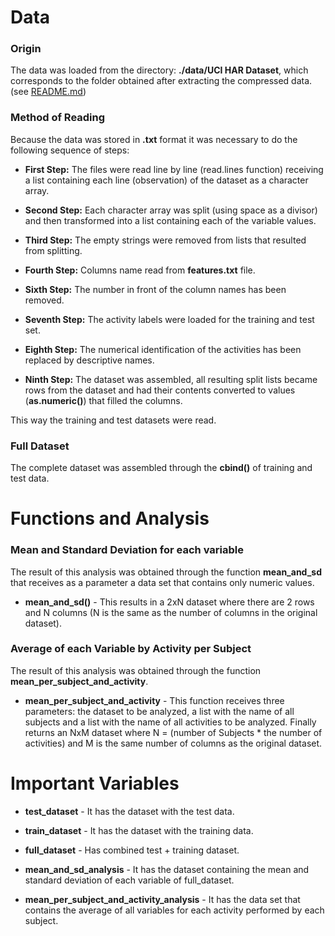 # Data

### Origin
The data was loaded from the directory: **./data/UCI HAR Dataset**, which corresponds to the folder obtained after extracting the compressed data. (see [README.md](/README.md))

### Method of Reading
Because the data was stored in **.txt** format it was necessary to do the following sequence of steps:

* **First Step:** The files were read line by line (read.lines function) receiving a list containing each line (observation) of the dataset as a character array.

* **Second Step:** Each character array was split (using space as a divisor) and then transformed into a list containing each of the variable values.

* **Third Step:** The empty strings were removed from lists that resulted from splitting.

* **Fourth Step:** Columns name read from **features.txt** file.

* **Sixth Step:** The number in front of the column names has been removed.

* **Seventh Step:** The activity labels were loaded for the training and test set.

* **Eighth Step:** The numerical identification of the activities has been replaced by descriptive names.

* **Ninth Step:** The dataset was assembled, all resulting split lists became rows from the dataset and had their contents converted to values ​​(**as.numeric()**) that filled the columns.

This way the training and test datasets were read.

### Full Dataset
The complete dataset was assembled through the **cbind()** of training and test data.


# Functions and Analysis

### Mean and Standard Deviation for each variable
The result of this analysis was obtained through the function **mean_and_sd** that receives as a parameter a data set that contains only numeric values.

* **mean_and_sd()** - This results in a 2xN dataset where there are 2 rows and N columns (N is the same as the number of columns in the original dataset).

### Average of each Variable by Activity per Subject
The result of this analysis was obtained through the function **mean_per_subject_and_activity**.

* **mean_per_subject_and_activity** - This function receives three parameters: the dataset to be analyzed, a list with the name of all subjects and a list with the name of all activities to be analyzed. Finally returns an NxM dataset where N = (number of Subjects * the number of activities) and M is the same number of columns as the original dataset.


# Important Variables
* **test_dataset** - It has the dataset with the test data.

* **train_dataset** - It has the dataset with the training data.

* **full_dataset** - Has combined test + training dataset.

* **mean_and_sd_analysis** - It has the dataset containing the mean and standard deviation of each variable of full_dataset.

* **mean_per_subject_and_activity_analysis** - It has the data set that contains the average of all variables for each activity performed by each subject.